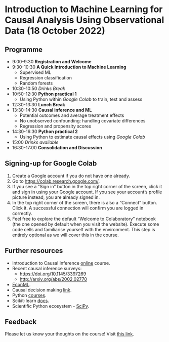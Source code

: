 # Introduction to Machine Learning for Causal Analysis Using Observational Data (18 October 2022)

## Programme
- 9:00-9:30 **Registration and Welcome**
- 9:30-10:30 **A Quick Introduction to Machine Learning**
	- Supervised ML
	- Regression classification
	- Random forests
- 10:30-10:50 *Drinks Break*
- 10:50-12:30 **Python practical 1**
	- Using Python within *Google Colab* to train, test and assess
- 12:30-13:30 **Lunch Break**
- 13:30-14:30 **Causal inference and ML**
	- Potential outcomes and average treatment effects
	- No unobserved confounding: handling covariate differences
	- Regression and propensity scores
- 14:30-16:30 **Python practical 2**
    - Using Python to estimate causal effects using *Google Colab*
- 15:00 *Drinks available*
- 16:30-17:00 **Consolidation and Discussion**

## Signing-up for Google Colab
1. Create a Google account if you do not have one already.
2. Go to https://colab.research.google.com/.
3. If you see a “Sign in” button in the top right corner of the screen, click it and sign in using your Google account. If you see your account’s profile picture instead, you are already signed in.
4. In the top right corner of the screen, there is also a “Connect” button. Click it. A successful connection will confirm you are logged in correctly.
5. Feel free to explore the default “Welcome to Colaboratory” notebook (the one opened by default when you visit the website). Execute some code cells and familiarise yourself with the environment. This step is entirely optional as we will cover this in the course.

## Further resources
- Introduction to Causal Inference [online](https://www.bradyneal.com/causal-inference-course) course.
- Recent causal inference surveys:
	- https://doi.org/10.1145/3397269
	- http://arxiv.org/abs/2002.02770
- [EconML](https://econml.azurewebsites.net/index.html).
- Causal decision making [link](https://pubsonline.informs.org/doi/abs/10.1287/ijds.2021.0006).
- Python [courses](https://docs.python-guide.org/intro/learning/).
- Scikit-learn [docs](https://scikit-learn.org/stable/).
- Scientific Python ecosystem - [SciPy](https://www.scipy.org/).

## Feedback
Please let us know your thoughts on the course! Visit [this link](https://www.ncrm.ac.uk/surveys/hub).

